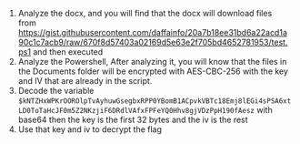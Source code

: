 1. Analyze the docx, and you will find that the docx will download files from https://gist.githubusercontent.com/daffainfo/20a7b18ee31bd6a22acd1a90c1c7acb9/raw/670f8d57403a02169d5e63e2f705bd4652781953/test.ps1 and then executed
2. Analyze the Powershell, After analyzing it, you will know that the files in the Documents folder will be encrypted with AES-CBC-256 with the key and IV that are already in the script.
3. Decode the variable `$kNTZHxWPKrOOROlpTvAyhuwGsegbxRPP0YBomB1ACpvkVBTc18Emj8lEGi4sPSA6xtLD0ToTaHcJF0m5Z2NKzjiF6DRdlVAfxFPFeYQ0Hhv8gjVDzPpH190fAesz` with base64 then the key is the first 32 bytes and the iv is the rest
4. Use that key and iv to decrypt the flag